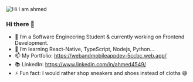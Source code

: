 <img alt="Hi I am ahmed" src="Ahmed4549/Ahmed4549/blob/main/git-banner.png?raw=true">

### Hi there 👋

- 🔭 I’m a Software Engineering Student & currently working on Frontend Development.
- 🌱 I’m learning React-Native, TypeScript, Nodejs, Python...
- 📫 My Portfolio: https://webandmobileappdev-5ccbc.web.app/
- 📚 LinkedIn: https://www.linkedin.com/in/ahmed4549/
- ⚡ Fun fact: I would rather shop sneakers and shoes instead of cloths 😄
